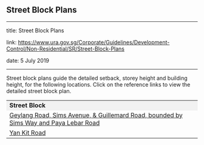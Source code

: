 ## Street Block Plans
---
title: Street Block Plans

link: https://www.ura.gov.sg/Corporate/Guidelines/Development-Control/Non-Residential/SR/Street-Block-Plans

date: 5 July 2019

---


Street block plans guide the detailed setback, storey height and building height, for the following locations. Click on the reference links to view the detailed street block plan.

<table width="100%"><tbody><tr><td style="background-color: #f2f2f2;"><strong>Street Block</strong></td></tr><tr><td><a></a><a href="/-/media/Corporate/Guidelines/Development-control/Street-Block-Plans/GUDG.pdf" target="_blank">Geylang Road, Sims Avenue, &amp; Guillemard Road, bounded by Sims Way and Paya Lebar Road</a></td></tr><tr><td><a></a><a href="/-/media/Corporate/Guidelines/Development-control/Street-Block-Plans/Yan-Kit-Road.pdf" target="_blank">Yan Kit Road</a></td></tr></tbody></table>

  



